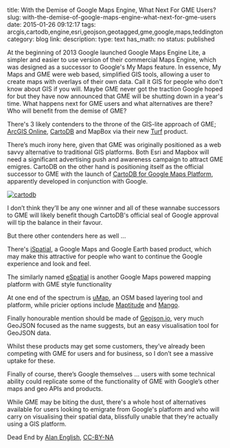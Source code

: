 title: With the Demise of Google Maps Engine, What Next For GME Users?
slug: with-the-demise-of-google-maps-engine-what-next-for-gme-users
date: 2015-01-26 09:12:17
tags: arcgis,cartodb,engine,esri,geojson,geotagged,gme,google,maps,teddington
category: blog
link: 
description: 
type: text
has_math: no
status: published

At the beginning of 2013 Google launched Google Maps Engine Lite, a simpler and easier to use version of their commercial Maps Engine, which was designed as a successor to Google's My Maps feature. In essence, My Maps and GME were web based, simplified GIS tools, allowing a user to create maps with overlays of their own data. Call it GIS for people who don't know about GIS if you will. Maybe GME never got the traction Google hoped for but they have now announced that GME will be shutting down in a year's time. What happens next for GME users and what alternatives are there? Who will benefit from the demise of GME?

There's 3 likely contenders to the throne of the GIS-lite approach of GME; [ArcGIS Online](http://www.esri.com/software/arcgis/arcgisonline "http://www.esri.com/software/arcgis/arcgisonline"), [CartoDB](http://cartodb.com/ "http://cartodb.com/") and MapBox via their new [Turf](http://turfjs.org/ "http://turfjs.org/") product.

There’s much irony here, given that GME was originally positioned as a web savvy alternative to traditional GIS platforms. Both Esri and Mapbox will need a significant advertising push and awareness campaign to attract GME emigres. CartoDB on the other hand is positioning itself as the official successor to GME with the launch of [CartoDB for Google Maps Platform](http://cartodb.com/solutions/cartodb-on-google-platform/ "http://cartodb.com/solutions/cartodb-on-google-platform/"), apparently developed in conjunction with Google.

<!-- TEASER_END -->

[![cartodb](/wp-content/uploads/2015/01/cartodb-1024x603.png)](/wp-content/uploads/2015/01/cartodb.png "/wp-content/uploads/2015/01/cartodb.png")

I don’t think they’ll be any one winner and all of these wannabe successors to GME will likely benefit though CartoDB's official seal of Google approval will tip the balance in their favour.

But there other contenders here as well …

There's [iSpatial](http://www.t-sciences.com/product/ispatial-2 "http://www.t-sciences.com/product/ispatial-2"), a Google Maps and Google Earth based product, which may make this attractive for people who want to continue the Google experience and look and feel.

The similarly named [eSpatial](https://www.espatial.com/ "https://www.espatial.com/") is another Google Maps powered mapping platform with GME style functionality


At one end of the spectrum is [uMap](http://umap.openstreetmap.fr/en/ "http://umap.openstreetmap.fr/en/"), an OSM based layering tool and platform, while pricier options include [Maptitude](http://www.caliper.com/maptovu.htm "http://www.caliper.com/maptovu.htm") and [Mango](https://mangomap.com/ "https://mangomap.com/").

Finally honourable mention should be made of [Geojson.io](http://geojson.io "http://geojson.io"), very much GeoJSON focused as the name suggests, but an easy visualisation tool for GeoJSON data.

Whilst these products may get some customers, they’ve already been competing with GME for users and for business, so I don’t see a massive uptake for these.

Finally of course, there’s Google themselves … users with some technical ability could replicate some of the functionality of GME with Google’s other maps and geo APIs and products.

While GME may be biting the dust, there's a whole host of alternatives available for users looking to emigrate from Google's platform and who will carry on visualising their spatial data, blissfully unable that they're actually using a GIS platform.



Dead End by [Alan English](https://www.flickr.com/photos/alanenglish/5046379960/ "https://www.flickr.com/photos/alanenglish/5046379960/"), [CC-BY-NA](https://creativecommons.org/licenses/by-nc/2.0/ "https://creativecommons.org/licenses/by-nc/2.0/")

